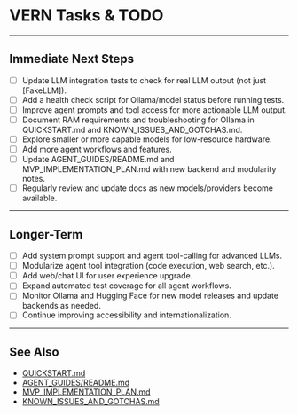 # VERN Tasks & TODO

---

## Immediate Next Steps

- [ ] Update LLM integration tests to check for real LLM output (not just [FakeLLM]).
- [ ] Add a health check script for Ollama/model status before running tests.
- [ ] Improve agent prompts and tool access for more actionable LLM output.
- [ ] Document RAM requirements and troubleshooting for Ollama in QUICKSTART.md and KNOWN_ISSUES_AND_GOTCHAS.md.
- [ ] Explore smaller or more capable models for low-resource hardware.
- [ ] Add more agent workflows and features.
- [ ] Update AGENT_GUIDES/README.md and MVP_IMPLEMENTATION_PLAN.md with new backend and modularity notes.
- [ ] Regularly review and update docs as new models/providers become available.

---

## Longer-Term

- [ ] Add system prompt support and agent tool-calling for advanced LLMs.
- [ ] Modularize agent tool integration (code execution, web search, etc.).
- [ ] Add web/chat UI for user experience upgrade.
- [ ] Expand automated test coverage for all agent workflows.
- [ ] Monitor Ollama and Hugging Face for new model releases and update backends as needed.
- [ ] Continue improving accessibility and internationalization.

---

## See Also

- [QUICKSTART.md](QUICKSTART.md)
- [AGENT_GUIDES/README.md](AGENT_GUIDES/README.md)
- [MVP_IMPLEMENTATION_PLAN.md](MVP_IMPLEMENTATION_PLAN.md)
- [KNOWN_ISSUES_AND_GOTCHAS.md](KNOWN_ISSUES_AND_GOTCHAS.md)
